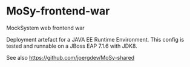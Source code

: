 # MoSy-frontend-war
MockSystem web frontend war

Deployment artefact for a JAVA EE Runtime Environment.
This config is tested and runnable on a JBoss EAP 7.1.6 with JDK8.

See also https://github.com/joergdev/MoSy-shared